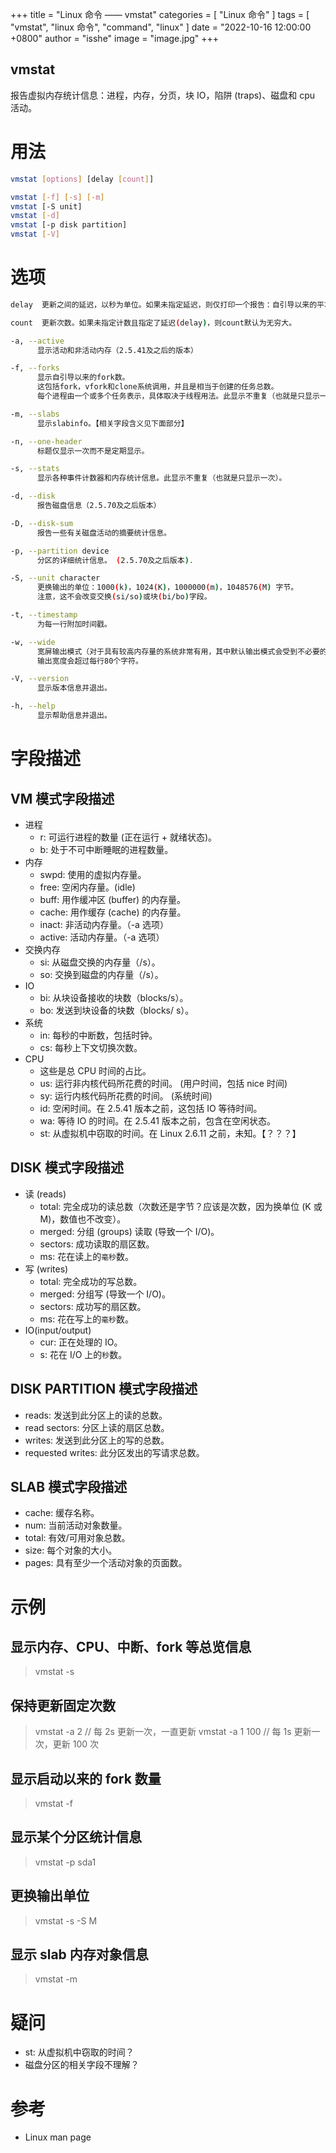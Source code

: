 +++
title = "Linux 命令 —— vmstat"
categories = [ "Linux 命令" ]
tags = [ "vmstat", "linux 命令", "command", "linux" ]
date = "2022-10-16 12:00:00 +0800"
author = "isshe"
image = "image.jpg"
+++


vmstat
---

报告虚拟内存统计信息：进程，内存，分页，块 IO，陷阱 (traps)、磁盘和 cpu 活动。

# 用法
```bash
vmstat [options] [delay [count]]

vmstat [-f] [-s] [-m]
vmstat [-S unit]
vmstat [-d]
vmstat [-p disk partition]
vmstat [-V]
```

# 选项
```bash
delay  更新之间的延迟，以秒为单位。如果未指定延迟，则仅打印一个报告：自引导以来的平均值。

count  更新次数。如果未指定计数且指定了延迟(delay)，则count默认为无穷大。

-a, --active
      显示活动和非活动内存（2.5.41及之后的版本）

-f, --forks
      显示自引导以来的fork数。
      这包括fork，vfork和clone系统调用，并且是相当于创建的任务总数。
      每个进程由一个或多个任务表示，具体取决于线程用法。此显示不重复（也就是只显示一次）。

-m, --slabs
      显示slabinfo。【相关字段含义见下面部分】

-n, --one-header
      标题仅显示一次而不是定期显示。

-s, --stats
      显示各种事件计数器和内存统计信息。此显示不重复（也就是只显示一次）。

-d, --disk
      报告磁盘信息（2.5.70及之后版本）

-D, --disk-sum
      报告一些有关磁盘活动的摘要统计信息。

-p, --partition device
      分区的详细统计信息。 (2.5.70及之后版本).

-S, --unit character
      更换输出的单位：1000(k)，1024(K)，1000000(m)，1048576(M) 字节。
      注意，这不会改变交换(si/so)或块(bi/bo)字段。

-t, --timestamp
      为每一行附加时间戳。

-w, --wide
      宽屏输出模式（对于具有较高内存量的系统非常有用，其中默认输出模式会受到不必要的列断裂影响）。
      输出宽度会超过每行80个字符。

-V, --version
      显示版本信息并退出。

-h, --help
      显示帮助信息并退出。

```

# 字段描述
## VM 模式字段描述
* 进程
    * r: 可运行进程的数量 (正在运行 + 就绪状态)。
    * b: 处于不可中断睡眠的进程数量。
* 内存
    * swpd: 使用的虚拟内存量。
    * free: 空闲内存量。(idle)
    * buff: 用作缓冲区 (buffer) 的内存量。
    * cache: 用作缓存 (cache) 的内存量。
    * inact: 非活动内存量。（-a 选项）
    * active: 活动内存量。（-a 选项）
* 交换内存
    * si: 从磁盘交换的内存量（/s）。
    * so: 交换到磁盘的内存量（/s）。
* IO
    * bi: 从块设备接收的块数（blocks/s）。
    * bo: 发送到块设备的块数（blocks/ s）。
* 系统
    * in: 每秒的中断数，包括时钟。
    * cs: 每秒上下文切换次数。
* CPU
    * 这些是总 CPU 时间的占比。
    * us: 运行非内核代码所花费的时间。  (用户时间，包括 nice 时间)
    * sy: 运行内核代码所花费的时间。  (系统时间)
    * id: 空闲时间。在 2.5.41 版本之前，这包括 IO 等待时间。
    * wa: 等待 IO 的时间。在 2.5.41 版本之前，包含在空闲状态。
    * st: 从虚拟机中窃取的时间。在 Linux 2.6.11 之前，未知。【？？？】

## DISK 模式字段描述
* 读 (reads)
    * total: 完全成功的读总数（次数还是字节？应该是次数，因为换单位 (K 或 M)，数值也不改变）。
    * merged: 分组 (groups) 读取 (导致一个 I/O)。
    * sectors: 成功读取的扇区数。
    * ms: 花在读上的`毫秒`数。
* 写 (writes)
    * total: 完全成功的写总数。
    * merged: 分组写 (导致一个 I/O)。
    * sectors: 成功写的扇区数。
    * ms: 花在写上的`毫秒`数。
* IO(input/output)
    * cur: 正在处理的 IO。
    * s: 花在 I/O 上的`秒`数。

## DISK PARTITION 模式字段描述
* reads: 发送到此分区上的读的总数。
* read sectors: 分区上读的扇区总数。
* writes: 发送到此分区上的写的总数。
* requested writes: 此分区发出的写请求总数。

## SLAB 模式字段描述
* cache: 缓存名称。
* num: 当前活动对象数量。
* total: 有效/可用对象总数。
* size: 每个对象的大小。
* pages: 具有至少一个活动对象的页面数。

# 示例
## 显示内存、CPU、中断、fork 等总览信息
> vmstat -s

## 保持更新固定次数 
> vmstat -a 2       // 每 2s 更新一次，一直更新
> vmstat -a 1 100   // 每 1s 更新一次，更新 100 次

## 显示启动以来的 fork 数量
> vmstat -f

## 显示某个分区统计信息
> vmstat -p sda1

## 更换输出单位
> vmstat -s -S M

## 显示 slab 内存对象信息
> vmstat -m

# 疑问
* st: 从虚拟机中窃取的时间？
* 磁盘分区的相关字段不理解？

# 参考
* Linux man page